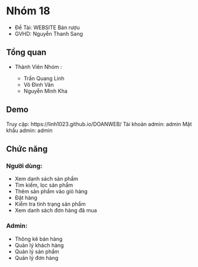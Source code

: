 <h1>Nhóm 18</h1>
<ul>
    <li>Đề Tài: WEBSITE Bán rượu</li>
    <li>GVHD: Nguyễn Thanh Sang</li>
</ul>
<h2>Tổng quan</h2>
    <ul>
        <li>Thành Viên Nhóm :</li>
        <ul>
            <li>Trần Quang Linh</li>
            <li>Võ Đình Văn</li>
            <li>Nguyễn Minh Kha</li>
        </ul>
    </ul>
<h2>Demo</h2>
Truy cập: https://linh1023.github.io/DOANWEB/
Tài khoản admin: admin
Mật khẩu admin: admin
<h2>Chức năng</h2>
<h3>Người dùng:</h3>
<ul>
    <li>Xem danh sách sản phẩm</li>
    <li>Tìm kiếm, lọc sản phẩm</li>
    <li>Thêm sản phẩm vào giỏ hàng</li>
    <li>Đặt hàng</li>
    <li>Kiểm tra tình trạng sản phẩm</li>
    <li>Xem danh sách đơn  hàng đã mua</li>
</ul>
<h3>Admin:</h3>
<ul>
    <li>Thông kê bán hàng</li>
    <li>Quản lý khách hàng</li>
    <li>Quản lý sản phẩm</li>
    <li>Quản lý đơn hàng</li>    
</ul>







